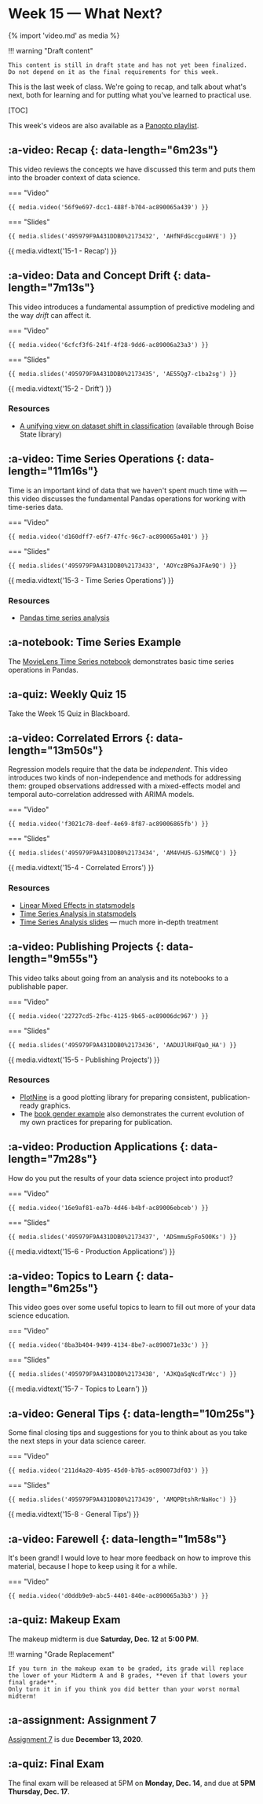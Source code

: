 # Week 15 — What Next?
{% import 'video.md' as media %}

!!! warning "Draft content"

    This content is still in draft state and has not yet been finalized.
    Do not depend on it as the final requirements for this week.

This is the last week of class. We're going to recap, and talk about what's next, both for learning and for putting what you've learned to practical use.

[TOC]

This week's videos are also available as a [Panopto playlist](https://boisestate.hosted.panopto.com/Panopto/Pages/Viewer.aspx?pid=4d0ba130-571b-4ed0-b38d-ac8900665be1).

## :a-video: Recap {: data-length="6m23s"}

This video reviews the concepts we have discussed this term and puts them into the broader context of data science.

=== "Video"

    {{ media.video('56f9e697-dcc1-488f-b704-ac890065a439') }}

=== "Slides"

    {{ media.slides('495979F9A431DDB0%2173432', 'AHfNFdGccgu4HVE') }}

{{ media.vidtext('15-1 - Recap') }}

## :a-video: Data and Concept Drift {: data-length="7m13s"}

This video introduces a fundamental assumption of predictive modeling and the way *drift* can affect it.
 
=== "Video"

    {{ media.video('6cfcf3f6-241f-4f28-9dd6-ac89006a23a3') }}

=== "Slides"

    {{ media.slides('495979F9A431DDB0%2173435', 'AE55Qg7-c1ba2sg') }}

{{ media.vidtext('15-2 - Drift') }}

### Resources

- [A unifying view on dataset shift in classification](https://doi.org/10.1016/j.patcog.2011.06.019) (available through Boise State library)

## :a-video: Time Series Operations {: data-length="11m16s"}

Time is an important kind of data that we haven't spent much time with — this video discusses the fundamental Pandas operations for working with time-series data.

=== "Video"

    {{ media.video('d160dff7-e6f7-47fc-96c7-ac890065a401') }}

=== "Slides"

    {{ media.slides('495979F9A431DDB0%2173433', 'AOYczBP6aJFAe9Q') }}

{{ media.vidtext('15-3 - Time Series Operations') }}

### Resources

- [Pandas time series analysis](https://pandas.pydata.org/pandas-docs/stable/user_guide/timeseries.html)

## :a-notebook: Time Series Example

The [MovieLens Time Series notebook](../../resources/tutorials/MLTimeSeries.ipynb) demonstrates basic time series operations in Pandas.

## :a-quiz: Weekly Quiz 15

Take the Week 15 Quiz in Blackboard.

## :a-video: Correlated Errors {: data-length="13m50s"}

Regression models require that the data be *independent*. This video introduces two kinds of non-independence and methods for addressing them: grouped observations addressed with a mixed-effects model and temporal auto-correlation addressed with ARIMA models.

=== "Video"

    {{ media.video('f3021c78-deef-4e69-8f87-ac89006865fb') }}

=== "Slides"

    {{ media.slides('495979F9A431DDB0%2173434', 'AM4VHU5-GJ5MWCQ') }}

{{ media.vidtext('15-4 - Correlated Errors') }}

### Resources

- [Linear Mixed Effects in statsmodels](https://www.statsmodels.org/stable/mixed_linear.html)
- [Time Series Analysis in statsmodels](https://www.statsmodels.org/stable/tsa.html)
- [Time Series Analysis slides](http://people.cs.pitt.edu/~milos/courses/cs3750/lectures/class16.pdf) — much more in-depth treatment

## :a-video: Publishing Projects {: data-length="9m55s"}

This video talks about going from an analysis and its notebooks to a publishable paper.

=== "Video"

    {{ media.video('22727cd5-2fbc-4125-9b65-ac89006dc967') }}

=== "Slides"

    {{ media.slides('495979F9A431DDB0%2173436', 'AADUJlRHFQaO_HA') }}

{{ media.vidtext('15-5 - Publishing Projects') }}

### Resources

- [PlotNine](https://plotnine.readthedocs.io/en/stable/api.html) is a good plotting library for preparing consistent, publication-ready graphics.
- The [book gender example](../week14/index.md#more-examples) also demonstrates the current evolution of my own practices for preparing for publication.

## :a-video: Production Applications {: data-length="7m28s"}

How do you put the results of your data science project into product?

=== "Video"

    {{ media.video('16e9af81-ea7b-4d46-b4bf-ac89006ebceb') }}

=== "Slides"

    {{ media.slides('495979F9A431DDB0%2173437', 'ADSmmu5pFo5O0Ks') }}

{{ media.vidtext('15-6 - Production Applications') }}

## :a-video: Topics to Learn {: data-length="6m25s"}

This video goes over some useful topics to learn to fill out more of your data science education.

=== "Video"

    {{ media.video('8ba3b404-9499-4134-8be7-ac890071e33c') }}

=== "Slides"

    {{ media.slides('495979F9A431DDB0%2173438', 'AJKQaSqNcdTrWcc') }}

{{ media.vidtext('15-7 - Topics to Learn') }}

## :a-video: General Tips {: data-length="10m25s"}

Some final closing tips and suggestions for you to think about as you take the next steps in your data science career.

=== "Video"

    {{ media.video('211d4a20-4b95-45d0-b7b5-ac890073df03') }}

=== "Slides"

    {{ media.slides('495979F9A431DDB0%2173439', 'AMQPBtshRrNaHoc') }}

{{ media.vidtext('15-8 - General Tips') }}

## :a-video: Farewell {: data-length="1m58s"}

It's been grand!
I would love to hear more feedback on how to improve this material, because I hope to keep using it for a while.

=== "Video"

    {{ media.video('d0ddb9e9-abc5-4401-840e-ac890065a3b3') }}

## :a-quiz: Makeup Exam

The makeup midterm is due **Saturday, Dec. 12** at **5:00 PM**.

!!! warning "Grade Replacement"

    If you turn in the makeup exam to be graded, its grade will replace the lower of your Midterm A and B grades, **even if that lowers your final grade**.
    Only turn it in if you think you did better than your worst normal midterm!

## :a-assignment: Assignment 7

[Assignment 7](../../assignments/A7/index.md) is due **December 13, 2020**.

## :a-quiz: Final Exam

The final exam will be released at 5PM on **Monday, Dec. 14**, and due at **5PM Thursday, Dec. 17**.
